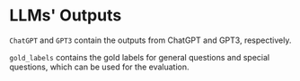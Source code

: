 # LLMs' Outputs

`ChatGPT` and `GPT3` contain the outputs from ChatGPT and GPT3, respectively.

`gold_labels` contains the gold labels for general questions and special questions, which can be used for the evaluation.
